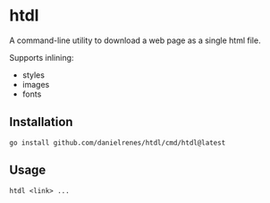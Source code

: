 # htdl

A command-line utility to download a web page as a single html file.

Supports inlining:

- styles
- images
- fonts

## Installation

```shell
go install github.com/danielrenes/htdl/cmd/htdl@latest
```

## Usage

```shell
htdl <link> ...
```
